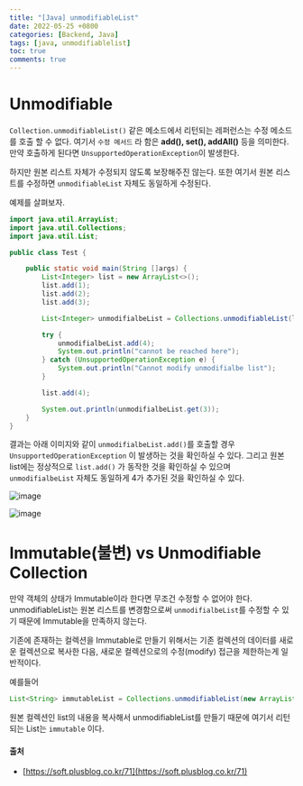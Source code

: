 ```yaml
---
title: "[Java] unmodifiableList"
date: 2022-05-25 +0800
categories: [Backend, Java]
tags: [java, unmodifiablelist]
toc: true
comments: true
---
```


# Unmodifiable
`Collection.unmodifiableList()` 같은 메소드에서 리턴되는 레퍼런스는 수정 메소드를 호출 할 수 없다.
여기서 `수정 메서드` 라 함은 <b>add(), set(), addAll()</b> 등을 의미한다. 만약 호출하게 된다면 `UnsupportedOperationException`이 발생한다.

하지만 원본 리스트 자체가 수정되지 않도록 보장해주진 않는다. 또한 여기서 원본 리스트를 수정하면 `unmodifiableList` 자체도 동일하게 수정된다.

예제를 살펴보자.

```java
import java.util.ArrayList;
import java.util.Collections;
import java.util.List;

public class Test {

	public static void main(String []args) {
		List<Integer> list = new ArrayList<>();
        list.add(1);
        list.add(2);
        list.add(3);

        List<Integer> unmodifialbeList = Collections.unmodifiableList(list);

        try {
            unmodifialbeList.add(4);
            System.out.println("cannot be reached here");
        } catch (UnsupportedOperationException e) {
            System.out.println("Cannot modify unmodifialbe list");
        }

        list.add(4);

        System.out.println(unmodifialbeList.get(3));
	}
}
```

결과는 아래 이미지와 같이 `unmodifialbeList.add()`를 호출할 경우 `UnsupportedOperationException` 이 발생하는 것을 확인하실 수 있다.
그리고 원본 list에는 정상적으로 `list.add()` 가 동작한 것을 확인하실 수 있으며 `unmodifialbeList` 자체도 동일하게 4가 추가된 것을 확인하실 수 있다.

![image](https://user-images.githubusercontent.com/44339530/170145092-f33432b3-b16b-4ebc-8788-48f38ef41ee3.png)

![image](https://user-images.githubusercontent.com/44339530/170145296-bede57d8-6c06-40e9-b04e-70028c93fa66.png)

# Immutable(불변) vs Unmodifiable Collection
만약 객체의 상태가 Immutable이라 한다면 무조건 수정할 수 없어야 한다.
unmodifiableList는 원본 리스트를 변경함으로써 `unmodifialbeList`를 수정할 수 있기 때문에 Immutable을 만족하지 않는다. 

기존에 존재하는 컬렉션을 Immutable로 만들기 위해서는 기존 컬렉션의 데이터를 새로운 컬렉션으로 복사한 다음, 새로운 컬렉션으로의 수정(modify) 접근을 제한하는게 일반적이다.

예를들어

```java
List<String> immutableList = Collections.unmodifiableList(new ArrayList<String>(list));
```

원본 컬렉션인 list의 내용을 복사해서 unmodifiableList를 만들기 때문에 여기서 리턴되는 List는 `immutable` 이다. 

#### 출처
- [https://soft.plusblog.co.kr/71](https://soft.plusblog.co.kr/71)
